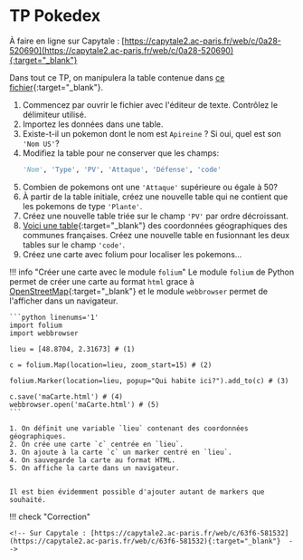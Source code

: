 # TP Pokedex

À faire en ligne sur Capytale : [https://capytale2.ac-paris.fr/web/c/0a28-520690](https://capytale2.ac-paris.fr/web/c/0a28-520690){:target="_blank"} 

Dans tout ce TP, on manipulera la table contenue dans [ce fichier](../data/pokedex.csv){:target="_blank"}.

1. Commencez par ouvrir le fichier avec l'éditeur de texte. Contrôlez le délimiteur utilisé.
2. Importez les données dans une table.
3. Existe-t-il un pokemon dont le nom est `Apireine` ? Si oui, quel est son `'Nom US'`?
4. Modifiez la table pour ne conserver que les champs: 
    ```python
    'Nom', 'Type', 'PV', 'Attaque', 'Défense', 'code'
    ```
5. Combien de pokemons ont une `'Attaque'` supérieure ou égale à 50?
6. À partir de la table initiale, créez une nouvelle table qui ne contient que les pokemons de type `'Plante'`.
7. Créez une nouvelle table triée sur le champ `'PV'` par ordre décroissant.
8. [Voici une table](../data/coordonnees_communes.csv){:target="_blank"} des coordonnées géographiques des communes françaises. Créez une nouvelle table en fusionnant les deux tables sur le champ `'code'`.
9. Créez une carte avec folium pour localiser les pokemons...

!!! info "Créer une carte avec le module `folium`"
    Le module `folium` de Python permet de créer une carte au format `html` grace à [OpenStreetMap](https://www.openstreetmap.fr/){:target="_blank"} et le module `webbrowser` permet de l'afficher dans un navigateur.

    ```python linenums='1'
    import folium
    import webbrowser

    lieu = [48.8704, 2.31673] # (1)

    c = folium.Map(location=lieu, zoom_start=15) # (2)

    folium.Marker(location=lieu, popup="Qui habite ici?").add_to(c) # (3)
    
    c.save('maCarte.html') # (4)
    webbrowser.open('maCarte.html') # (5)
    ```

    1. On définit une variable `lieu` contenant des coordonnées géographiques.
    2. On crée une carte `c` centrée en `lieu`.
    3. On ajoute à la carte `c` un marker centré en `lieu`.
    4. On sauvegarde la carte au format HTML.
    5. On affiche la carte dans un navigateur.


    Il est bien évidemment possible d'ajouter autant de markers que souhaité.


!!! check "Correction"

    <!-- Sur Capytale : [https://capytale2.ac-paris.fr/web/c/63f6-581532](https://capytale2.ac-paris.fr/web/c/63f6-581532){:target="_blank"}  -->